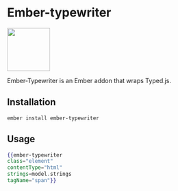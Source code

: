 # Ember-typewriter

<a href="https://shipshape.io/"><img src="http://i.imgur.com/EVjM7AV.png" width="100" height="100"/></a>

Ember-Typewriter is an Ember addon that wraps Typed.js.

## Installation

`ember install ember-typewriter`

## Usage

```hbs
{{ember-typewriter 
class="element" 
contentType="html" 
strings=model.strings 
tagName="span"}}
```
